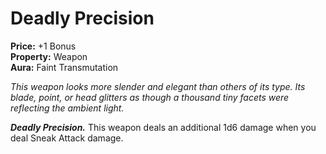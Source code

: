 # Deadly Precision

**Price:** +1 Bonus  
**Property:** Weapon  
**Aura:** Faint Transmutation  

*This weapon looks more slender and elegant than others of its type. Its blade, point, or head glitters as though a thousand tiny facets were reflecting the ambient light.*

***Deadly Precision.*** This weapon deals an additional 1d6 damage when you deal Sneak Attack damage.